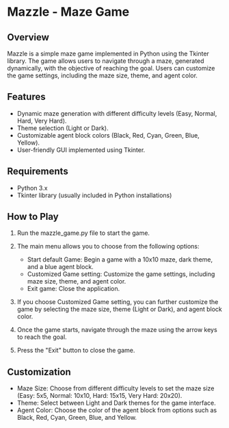 # Mazzle - Maze Game

## Overview
Mazzle is a simple maze game implemented in Python using the Tkinter library. The game allows users to navigate through a maze, generated dynamically, with the objective of reaching the goal. Users can customize the game settings, including the maze size, theme, and agent color.

## Features
* Dynamic maze generation with different difficulty levels (Easy, Normal, Hard, Very Hard).
* Theme selection (Light or Dark).
* Customizable agent block colors (Black, Red, Cyan, Green, Blue, Yellow).
* User-friendly GUI implemented using Tkinter.

## Requirements
* Python 3.x
* Tkinter library (usually included in Python installations)

## How to Play
1. Run the mazzle_game.py file to start the game.

2. The main menu allows you to choose from the following options:

    * Start default Game: Begin a game with a 10x10 maze, dark theme, and a blue agent block.
    * Customized Game setting: Customize the game settings, including maze size, theme, and agent color.
    * Exit game: Close the application.
  
3. If you choose Customized Game setting, you can further customize the game by selecting the maze size, theme (Light or        Dark), and agent block color.

4. Once the game starts, navigate through the maze using the arrow keys to reach the goal.

5. Press the "Exit" button to close the game.

## Customization
* Maze Size: Choose from different difficulty levels to set the maze size (Easy: 5x5, Normal: 10x10, Hard: 15x15, Very Hard: 20x20).
* Theme: Select between Light and Dark themes for the game interface.
* Agent Color: Choose the color of the agent block from options such as Black, Red, Cyan, Green, Blue, and Yellow.
